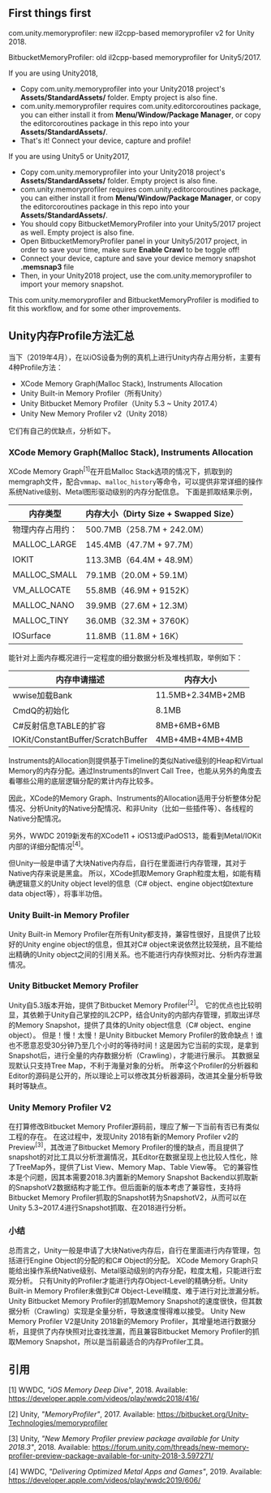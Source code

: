 
## First things first

com.unity.memoryprofiler: new il2cpp-based memoryprofiler v2 for Unity 2018.

BitbucketMemoryProfiler: old il2cpp-based memoryprofiler for Unity5/2017.


If you are using Unity2018,
- Copy com.unity.memoryprofiler into your Unity2018 project's **Assets/StandardAssets/** folder. Empty project is also fine.
- com.unity.memoryprofiler requires com.unity.editorcoroutines package, you can either install it from **Menu/Window/Package Manager**, or copy the editorcoroutines package in this repo into your **Assets/StandardAssets/**.
- That's it! Connect your device, capture and profile!


If you are using Unity5 or Unity2017,
- Copy com.unity.memoryprofiler into your Unity2018 project's **Assets/StandardAssets/** folder. Empty project is also fine.
- com.unity.memoryprofiler requires com.unity.editorcoroutines package, you can either install it from **Menu/Window/Package Manager**, or copy the editorcoroutines package in this repo into your **Assets/StandardAssets/**.
- You should copy BitbucketMemoryProfiler into your Unity5/2017 project as well. Empty project is also fine.
- Open BitbucketMemoryProfiler panel in your Unity5/2017 project, in order to save your time, make sure **Enable Crawl** to be toggle off!
- Connect your device, capture and save your device memory snapshot **.memsnap3** file
- Then, in your Unity2018 project, use the com.unity.memoryprofiler to import your memory snapshot.

This com.unity.memoryprofiler and BitbucketMemoryProfiler is modified to fit this workflow, and for some other improvements.


## Unity内存Profile方法汇总


当下（2019年4月），在以iOS设备为例的真机上进行Unity内存占用分析，主要有4种Profile方法：
- XCode Memory Graph(Malloc Stack), Instruments Allocation
- Unity Built-in Memory Profiler（所有Unity）
- Unity Bitbucket Memory Profiler（Unity 5.3 ~ Unity 2017.4）
- Unity New Memory Profiler v2（Unity 2018）

它们有自己的优缺点，分析如下。

### XCode Memory Graph(Malloc Stack), Instruments Allocation
XCode Memory Graph<sup>[1]</sup>在开启Malloc Stack选项的情况下，抓取到的memgraph文件，配合`vmmap`、`malloc_history`等命令，可以提供非常详细的操作系统Native级别、Metal图形驱动级别的内存分配信息。
下面是抓取结果示例，

|内存类型|内存大小（Dirty Size + Swapped Size）|
|--|--|
|物理内存占用约：|500.7MB（258.7M + 242.0M）|
|MALLOC_LARGE|145.4MB（47.7M + 97.7M）|
|IOKIT|113.3MB（64.4M + 48.9M）|
|MALLOC_SMALL|79.1MB（20.0M + 59.1M）|
|VM_ALLOCATE|55.8MB（46.9M + 9152K）|
|MALLOC_NANO|39.9MB（27.6M + 12.3M）|
|MALLOC_TINY|36.0MB（32.3M + 3760K）|
|IOSurface|11.8MB（11.8M + 16K）|

能针对上面内存概况进行一定程度的细分数据分析及堆栈抓取，举例如下：

|内存申请描述|内存大小
|--|--|
|wwise加载Bank|11.5MB+2.34MB+2MB|
|CmdQ的初始化|8.1MB|
|C#反射信息TABLE的扩容|8MB+6MB+6MB|
|IOKit/ConstantBuffer/ScratchBuffer|4MB+4MB+4MB+4MB|

Instruments的Allocation则提供基于Timeline的类似Native级别的Heap和Virtual Memory的内存分配。通过Instruments的Invert Call Tree，也能从另外的角度去看哪些公用的底层逻辑分配的累计内存比较多。 

因此，XCode的Memory Graph、Instruments的Allocation适用于分析整体分配情况、分析Unity的Native分配情况、和非Unity（比如一些插件等）、各线程的Native分配情况。

另外，WWDC 2019新发布的XCode11 + iOS13或iPadOS13，能看到Metal/IOKit内部的详细分配情况<sup>[4]</sup>。

但Unity一般是申请了大块Native内存后，自行在里面进行内存管理，其对于Native内存来说是黑盒。
所以，XCode抓取Memory Graph粒度太粗，如能有精确逻辑意义的Unity object level的信息（C# object、engine object如texture data object等），将事半功倍。

### Unity Built-in Memory Profiler
Unity Built-in Memory Profiler在所有Unity都支持，兼容性很好，且提供了比较好的Unity engine object的信息，但其对C# object来说依然比较笼统，且不能给出精确的Unity object之间的引用关系。也不能进行内存快照对比、分析内存泄漏情况。

### Unity Bitbucket Memory Profiler
Unity自5.3版本开始，提供了Bitbucket Memory Profiler<sup>[2]</sup>。
它的优点也比较明显，其依赖于Unity自己掌控的IL2CPP，结合Unity的内部内存管理，抓取出详尽的Memory Snapshot，提供了具体的Unity object信息（C# object、engine object）。
但是！慢！太慢！是Unity Bitbucket Memory Profiler的致命缺点！谁也不愿意忍受30分钟乃至几个小时的等待时间！这是因为它当前的实现，是拿到Snapshot后，进行全量的内存数据分析（Crawling），才能进行展示。
其数据呈现默认只支持Tree Map，不利于海量对象的分析。
所幸这个Profiler的分析器和Editor的源码是公开的，所以理论上可以修改其分析器源码，改进其全量分析导致耗时等缺点。

### Unity Memory Profiler V2
在打算修改Bitbucket Memory Profiler源码前，理应了解一下当前有否已有类似工程的存在。
在这过程中，发现Unity 2018有新的Memory Profiler v2的Preview<sup>[3]</sup>，其改进了Bitbucket Memory Profiler的慢的缺点，而且提供了snapshot的对比工具以分析泄漏情况，其Editor在数据呈现上也比较人性化，除了TreeMap外，提供了List View、Memory Map、Table View等。
它的兼容性本是个问题，因其本需要2018.3内置新的Memory Snapshot Backend以抓取新的SnapshotV2数据结构才能工作。但后面新的版本考虑了兼容性，支持将Bitbucket Memory Profiler抓取的Snapshot转为SnapshotV2，从而可以在Unity 5.3~2017.4进行Snapshot抓取、在2018进行分析。


### 小结
总而言之，Unity一般是申请了大块Native内存后，自行在里面进行内存管理，包括进行Engine Object的分配的和C# Object的分配。
XCode Memory Graph只能给出操作系统Native级别、Metal驱动级别的内存分配，粒度太粗，只能进行宏观分析。
只有Unity的Profiler才能进行内存Object-Level的精确分析。Unity Built-in Memory Profiler未做到C# Object-Level精度、难于进行对比泄漏分析。
Unity Bitbucket Memory Profiler的抓取Memory Snapshot的速度很快，但其数据分析（Crawling）实现是全量分析，导致速度慢得难以接受。
Unity New Memory Profiler V2是Unity 2018新的Memory Profiler，其增量地进行数据分析，且提供了内存快照对比查找泄漏，而且兼容Bitbucket Memory Profiler的抓取Memory Snapshot，所以是当前最适合的内存Profiler工具。

## 引用
[1] WWDC, *"iOS Memory Deep Dive"*, 2018. Available: https://developer.apple.com/videos/play/wwdc2018/416/

[2] Unity, *"MemoryProfiler"*, 2017. Available: https://bitbucket.org/Unity-Technologies/memoryprofiler

[3] Unity, *"New Memory Profiler preview package available for Unity 2018.3"*, 2018. Available: https://forum.unity.com/threads/new-memory-profiler-preview-package-available-for-unity-2018-3.597271/

[4] WWDC, *"Delivering Optimized Metal Apps and Games"*, 2019. Available: https://developer.apple.com/videos/play/wwdc2019/606/